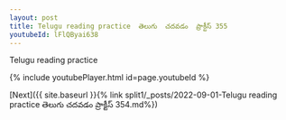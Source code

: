 ```yaml
---
layout: post
title: Telugu reading practice  తెలుగు  చదవడం  ప్రాక్టీస్ 355
youtubeId: lFlQByai638
---
```

 
 
Telugu reading practice
 
 
 
 
 


{% include youtubePlayer.html id=page.youtubeId %}
 
[Next]({{ site.baseurl }}{% link  split1/_posts/2022-09-01-Telugu reading practice  తెలుగు  చదవడం  ప్రాక్టీస్ 354.md%})
 
